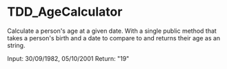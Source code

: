 # TDD_AgeCalculator

Calculate a person's age at a given date. With a single public method that takes a person's birth and a date to compare to and returns their age as an string.

Input: 30/09/1982, 05/10/2001
Return: "19"
